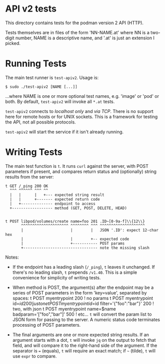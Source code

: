 API v2 tests
============

This directory contains tests for the podman version 2 API (HTTP).

Tests themselves are in files of the form 'NN-NAME.at' where NN is a
two-digit number, NAME is a descriptive name, and '.at' is just
an extension I picked.

Running Tests
=============

The main test runner is `test-apiv2`. Usage is:

    $ sudo ./test-apiv2 [NAME [...]]

...where NAME is one or more optional test names, e.g. 'image' or 'pod'
or both. By default, `test-apiv2` will invoke all `*.at` tests.

`test-apiv2` connects to *localhost only* and *via TCP*. There is
no support here for remote hosts or for UNIX sockets. This is a
framework for testing the API, not all possible protocols.

`test-apiv2` will start the service if it isn't already running.


Writing Tests
=============

The main test function is `t`. It runs `curl` against the server,
with POST parameters if present, and compares return status and
(optionally) string results from the server:

    t GET /_ping 200 OK
      ^^^ ^^^^^^ ^^^ ^^
      |   |      |   +--- expected string result
      |   |      +------- expected return code
      |   +-------------- endpoint to access
      +------------------ method (GET, POST, DELETE, HEAD)


    t POST libpod/volumes/create name=foo 201 .ID~[0-9a-f]\\{12\\}
           ^^^^^^^^^^^^^^^^^^^^^ ^^^^^^^^ ^^^ ^^^^^^^^^^^^^^^^^^^^
           |                     |        |   JSON '.ID': expect 12-char hex
           |                     |        +-- expected code
           |                     +----------- POST params
           +--------------------------------- note the missing slash

Notes:

* If the endpoint has a leading slash (`/_ping`), `t` leaves it unchanged.
If there's no leading slash, `t` prepends `/v1.40`. This is a simple
convenience for simplicity of writing tests.

* When method is POST, the argument(s) after the endpoint may be a series
of POST parameters in the form 'key=value', separated by spaces:
     t POST myentrypoint 200                                 ! no params
     t POST myentrypoint id=$id 200                          ! just one
     t POST myentrypoint id=$id filter='{"foo":"bar"}' 200   ! two, with json
     t POST myentrypoint name=$name badparam='["foo","bar"]' 500  ! etc...
`t` will convert the param list to JSON form for passing to the server.
A numeric status code terminates processing of POST parameters.

* The final arguments are one or more expected string results. If an
argument starts with a dot, `t` will invoke `jq` on the output to
fetch that field, and will compare it to the right-hand side of
the argument. If the separator is `=` (equals), `t` will require
an exact match; if `~` (tilde), `t` will use `expr` to compare.
